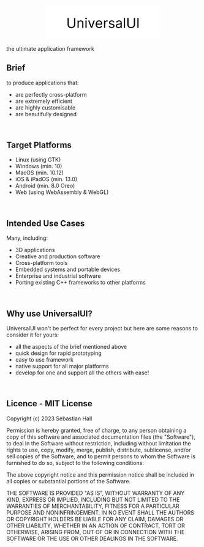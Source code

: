 <p align="center">
  <img src="Media/UUI-Logo-Wide.png" width="300" title="uUI Logo">
</p>

the ultimate application framework

<h2>Brief</h2>

to produce applications that:

- are perfectly cross-platform
- are extremely efficient
- are highly customisable
- are beautifully designed

<br>

<h2>Target Platforms</h2>

- Linux (using GTK)
- Windows (min. 10)
- MacOS (min. 10.12)
- iOS & iPadOS (min. 13.0)
- Android (min. 8.0 Oreo)
- Web (using WebAssembly & WebGL)

<br>

<h2>Intended Use Cases</h2>

Many, including:

- 3D applications
- Creative and production software
- Cross-platform tools
- Embedded systems and portable devices
- Enterprise and industrial software
- Porting existing C++ frameworks to other platforms

<br>

<h2>Why use UniversalUI?</h2>

UniversalUI won't be perfect for every project but here are some reasons to consider it for yours:

- all the aspects of the brief mentioned above
- quick design for rapid prototyping
- easy to use framework
- native support for all major platforms
- develop for one and support all the others with ease!

<br>

<h2>Licence - MIT License</h2>

Copyright (c) 2023 Sebastian Hall

Permission is hereby granted, free of charge, to any person obtaining a copy
of this software and associated documentation files (the "Software"), to deal
in the Software without restriction, including without limitation the rights
to use, copy, modify, merge, publish, distribute, sublicense, and/or sell
copies of the Software, and to permit persons to whom the Software is
furnished to do so, subject to the following conditions:

The above copyright notice and this permission notice shall be included in all
copies or substantial portions of the Software.

THE SOFTWARE IS PROVIDED "AS IS", WITHOUT WARRANTY OF ANY KIND, EXPRESS OR
IMPLIED, INCLUDING BUT NOT LIMITED TO THE WARRANTIES OF MERCHANTABILITY,
FITNESS FOR A PARTICULAR PURPOSE AND NONINFRINGEMENT. IN NO EVENT SHALL THE
AUTHORS OR COPYRIGHT HOLDERS BE LIABLE FOR ANY CLAIM, DAMAGES OR OTHER
LIABILITY, WHETHER IN AN ACTION OF CONTRACT, TORT OR OTHERWISE, ARISING FROM,
OUT OF OR IN CONNECTION WITH THE SOFTWARE OR THE USE OR OTHER DEALINGS IN THE
SOFTWARE.
